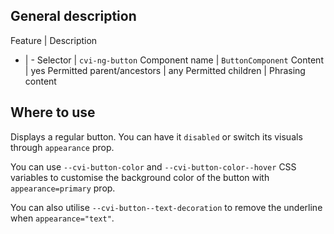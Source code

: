 ## General description

Feature | Description
- | -
Selector | `cvi-ng-button`
Component name | `ButtonComponent`
Content | yes
Permitted parent/ancestors | any
Permitted children | Phrasing content

## Where to use

Displays a regular button. You can have it `disabled` or switch its visuals through `appearance` prop.

You can use `--cvi-button-color` and `--cvi-button-color--hover` CSS variables to customise the background color of the button with `appearance=primary` prop.

You can also utilise `--cvi-button--text-decoration` to remove the underline when `appearance="text"`.

